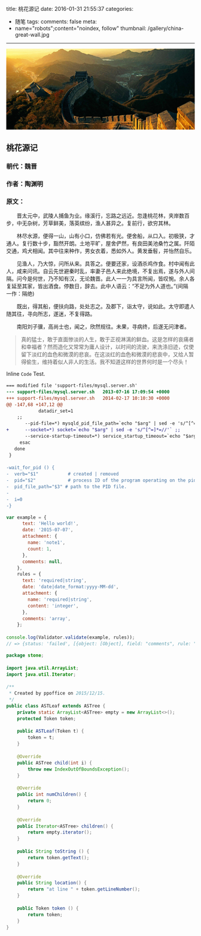 title: 桃花源记
date: 2016-01-31 21:55:37
categories:
- 随笔
tags:
comments: false
meta:
- name="robots";content="noindex, follow"
thumbnail: /gallery/china-great-wall.jpg
---
![](gallery/china-great-wall.jpg "")
## 桃花源记
### 朝代：魏晋
### 作者：陶渊明
### 原文：
　　晋太元中，武陵人捕鱼为业。缘溪行，忘路之远近。忽逢桃花林，夹岸数百步，中无杂树，芳草鲜美，落英缤纷，渔人甚异之。复前行，欲穷其林。

　　林尽水源，便得一山，山有小口，仿佛若有光。便舍船，从口入。初极狭，才通人。复行数十步，豁然开朗。土地平旷，屋舍俨然，有良田美池桑竹之属。阡陌交通，鸡犬相闻。其中往来种作，男女衣着，悉如外人。黄发垂髫，并怡然自乐。

　　见渔人，乃大惊，问所从来。具答之。便要还家，设酒杀鸡作食。村中闻有此人，咸来问讯。自云先世避秦时乱，率妻子邑人来此绝境，不复出焉，遂与外人间隔。问今是何世，乃不知有汉，无论魏晋。此人一一为具言所闻，皆叹惋。余人各复延至其家，皆出酒食。停数日，辞去。此中人语云：“不足为外人道也。”(间隔 一作：隔绝)

　　既出，得其船，便扶向路，处处志之。及郡下，诣太守，说如此。太守即遣人随其往，寻向所志，遂迷，不复得路。

　　南阳刘子骥，高尚士也，闻之，欣然规往。未果，寻病终，后遂无问津者。

> 真的猛士，敢于直面惨淡的人生，敢于正视淋漓的鲜血。这是怎样的哀痛者和幸福者？然而造化又常常为庸人设计，以时间的流驶，来洗涤旧迹，仅使留下淡红的血色和微漠的悲哀。在这淡红的血色和微漠的悲哀中，又给人暂得偷生，维持着似人非人的生活。我不知道这样的世界何时是一个尽头！
>

Inline `Code` Test.

```diff
=== modified file 'support-files/mysql.server.sh'
--- support-files/mysql.server.sh   2013-07-16 17:09:54 +0000
+++ support-files/mysql.server.sh   2014-02-17 10:10:30 +0000
@@ -147,68 +147,12 @@
            datadir_set=1
    ;;
       --pid-file=*) mysqld_pid_file_path=`echo "$arg" | sed -e 's/^[^=]*=//'` ;;
+      --socket=*) socket=`echo "$arg" | sed -e 's/^[^=]*=//'` ;;
       --service-startup-timeout=*) service_startup_timeout=`echo "$arg" | sed -e 's/^[^=]*=//'` ;;
     esac
   done
 }

-wait_for_pid () {
-  verb="$1"           # created | removed
-  pid="$2"            # process ID of the program operating on the pid-file
-  pid_file_path="$3" # path to the PID file.
-
-  i=0
-}
```

```js
var example = {
      text: 'Hello world!',
      date: '2015-07-07',
      attachment: {
        name: 'note1',
        count: 1,
      },
      comments: null,
    },
    rules = {
      text: 'required|string',
      date: 'date|date_format:yyyy-MM-dd',
      attachment: {
        name: 'required|string',
        content: 'integer',
      },
      comments: 'array',
    };

console.log(Validator.validate(example, rules));
// => {status: 'failed', [{object: [Object], field: "comments", rule: "array"}]}
```

```java
package stone;

import java.util.ArrayList;
import java.util.Iterator;

/**
 * Created by ppoffice on 2015/12/15.
 */
public class ASTLeaf extends ASTree {
    private static ArrayList<ASTree> empty = new ArrayList<>();
    protected Token token;

    public ASTLeaf(Token t) {
        token = t;
    }

    @Override
    public ASTree child(int i) {
        throw new IndexOutOfBoundsException();
    }

    @Override
    public int numChildren() {
        return 0;
    }

    @Override
    public Iterator<ASTree> children() {
        return empty.iterator();
    }

    public String toString () {
        return token.getText();
    }

    @Override
    public String location() {
        return "at line " + token.getLineNumber();
    }

    public Token token () {
        return token;
    }
}
```